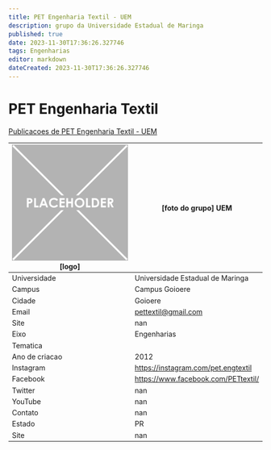 ```yaml
---
title: PET Engenharia Textil - UEM
description: grupo da Universidade Estadual de Maringa
published: true
date: 2023-11-30T17:36:26.327746
tags: Engenharias
editor: markdown
dateCreated: 2023-11-30T17:36:26.327746
---
```


# PET Engenharia Textil

[Publicacoes de PET Engenharia Textil - UEM](/atividade/146PETEngenhariaTextilUEM/feed.md)

| ![placeholder.png](/placeholder.png) [logo] | [foto do grupo] UEM         |
| ------------------------------------------- | ------------------------------------------------- |
| Universidade                                | Universidade Estadual de Maringa      |
| Campus                                      | Campus Goioere            |
| Cidade                                      | Goioere             |
| Email                                       | pettextil@gmail.com             |
| Site                                        | nan              |
| Eixo                                        | Engenharias              |
| Tematica                                    |           |
| Ano de criacao                              | 2012        |
| Instagram                                   | https://instagram.com/pet.engtextil         |
| Facebook                                    | https://www.facebook.com/PETtextil/          |
| Twitter                                     | nan           |
| YouTube                                     | nan           |
| Contato                                     | nan         |
| Estado                                      |  PR            |
| Site                                        | nan |
